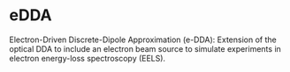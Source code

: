 eDDA
====

Electron-Driven Discrete-Dipole Approximation (e-DDA): Extension of the optical DDA to include an electron beam source to simulate experiments in electron energy-loss spectroscopy (EELS).
